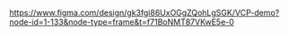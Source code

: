 https://www.figma.com/design/gk3fgi86UxOGgZQohLgSGK/VCP-demo?node-id=1-133&node-type=frame&t=f71BoNMT87VKwE5e-0
